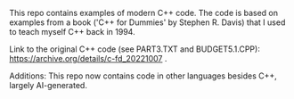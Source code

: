 This repo contains examples of modern C++ code. The code is based on examples from a book ('C++ for Dummies' by Stephen R. Davis) that I used to teach myself C++ back in 1994.

Link to the original C++ code (see PART3.TXT and BUDGET5.1.CPP): https://archive.org/details/c-fd_20221007 .

Additions: This repo now contains code in other languages besides C++, largely AI-generated.
